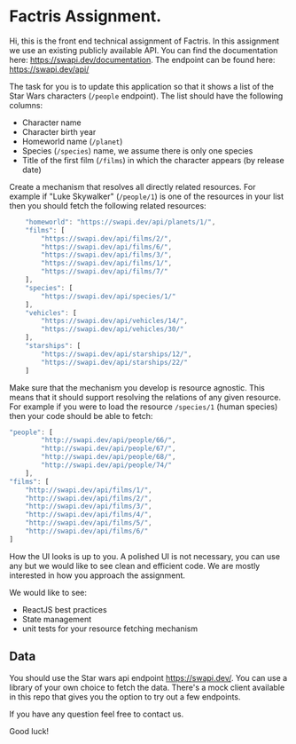 # Factris Assignment.

Hi, this is the front end technical assignment of Factris. In this assignment we use an existing publicly available API. You can find the documentation here: https://swapi.dev/documentation. The endpoint can be found here: https://swapi.dev/api/

The task for you is to update this application so that it shows a list of the Star Wars characters (`/people` endpoint). The list should have the following columns:
- Character name
- Character birth year
- Homeworld name (`/planet`)
- Species (`/species`) name, we assume there is only one species 
- Title of the first film (`/films`) in which the character appears (by release date)

Create a mechanism that resolves all directly related resources. For example if "Luke Skywalker" (`/people/1`) is one of the resources in your list then you should fetch the following related resources: 
```javascript
    "homeworld": "https://swapi.dev/api/planets/1/",
	"films": [
		"https://swapi.dev/api/films/2/",
		"https://swapi.dev/api/films/6/",
		"https://swapi.dev/api/films/3/",
		"https://swapi.dev/api/films/1/",
		"https://swapi.dev/api/films/7/"
	],
	"species": [
		"https://swapi.dev/api/species/1/"
	],
	"vehicles": [
		"https://swapi.dev/api/vehicles/14/",
		"https://swapi.dev/api/vehicles/30/"
	],
	"starships": [
		"https://swapi.dev/api/starships/12/",
		"https://swapi.dev/api/starships/22/"
	]

```

Make sure that the mechanism you develop is resource agnostic. This means that it should support resolving the relations of any given resource. For example if you were to load the resource `/species/1` (human species) then your code should be able to fetch:
```javascript
"people": [
		"http://swapi.dev/api/people/66/",
		"http://swapi.dev/api/people/67/",
		"http://swapi.dev/api/people/68/",
		"http://swapi.dev/api/people/74/"
	],
"films": [
    "http://swapi.dev/api/films/1/",
    "http://swapi.dev/api/films/2/",
    "http://swapi.dev/api/films/3/",
    "http://swapi.dev/api/films/4/",
    "http://swapi.dev/api/films/5/",
    "http://swapi.dev/api/films/6/"
]
```

How the UI looks is up to you. A polished UI is not necessary, you can use any  but we would like to see clean and efficient code. We are mostly interested in how you approach the assignment.

We would like to see:
- ReactJS best practices
- State management
- unit tests for your resource fetching mechanism

## Data

You should use the Star wars api endpoint https://swapi.dev/. You can use a library of your own choice to fetch the data.
There's a mock client available in this repo that gives you the option to try out a few endpoints.

If you have any question feel free to contact us.

Good luck!
